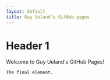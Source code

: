 ```yaml
---
layout: default
title: Guy Ueland's GitHub pages
---
```



# Header 1
Welcome to Guy Ueland's GitHub Pages!



```
The final element.
```
